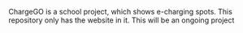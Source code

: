 ChargeGO is a school project, which shows e-charging spots. This repository only has the website in it. This will be an ongoing project
